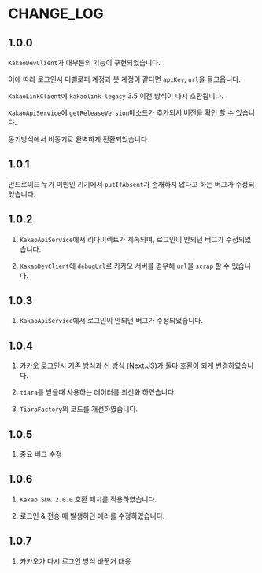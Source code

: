 # CHANGE_LOG
## 1.0.0
`KakaoDevClient`가 대부분의 기능이 구현되었습니다.

이에 따라 로그인시 디벨로퍼 계정과 봇 계정이 같다면 `apiKey`, `url`을 들고옵니다.

`KakaoLinkClient`에 `kakaolink-legacy` 3.5 이전 방식이 다시 호환됩니다.

`KakaoApiService`에 `getReleaseVersion`메소드가 추가되서 버전을 확인 할 수 있습니다.

동기방식에서 비동기로 완벽하게 전환되었습니다.

## 1.0.1
안드로이드 누가 미만인 기기에서 `putIfAbsent`가 존재하지 않다고 하는 버그가 수정되었습니다.

## 1.0.2
1. `KakaoApiService`에서 리다이렉트가 계속되며, 로그인이 안되던 버그가 수정되었습니다.

2. `KakaoDevClient`에 `debugUrl`로 카카오 서버를 경우해 `url`을 `scrap` 할 수 있습니다.

## 1.0.3
1. `KakaoApiService`에서 로그인이 안되던 버그가 수정되었습니다.

## 1.0.4
1. 카카오 로그인시 기존 방식과 신 방식 (Next.JS)가 둘다 호환이 되게 변경하였습니다.

2. `tiara`를 받을때 사용하는 데이터를 최신화 하였습니다.

3. `TiaraFactory`의 코드를 개선하였습니다.

## 1.0.5
1. 중요 버그 수정

## 1.0.6
1. `Kakao SDK 2.0.0` 호환 패치를 적용하였습니다.

2. 로그인 & 전송 때 발생하던 에러를 수정하였습니다.

## 1.0.7
1. 카카오가 다시 로그인 방식 바꾼거 대응